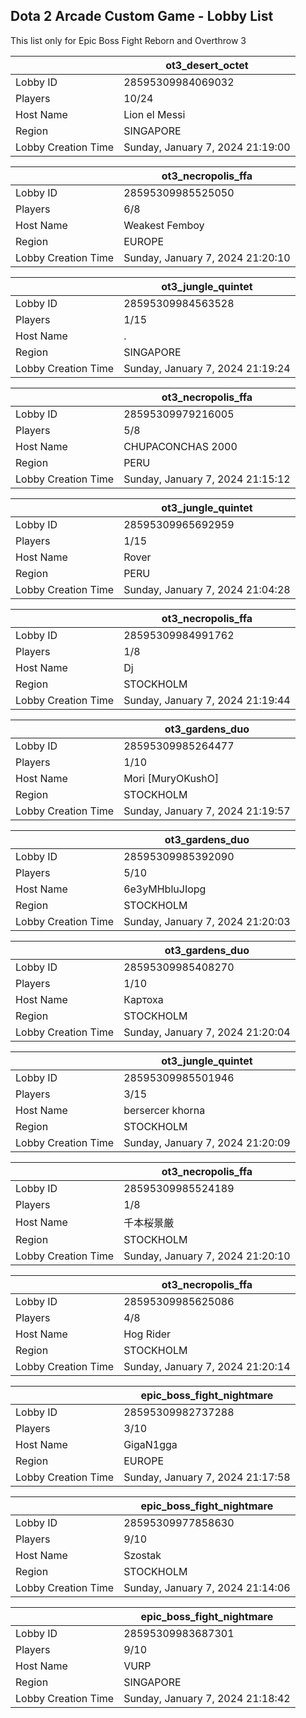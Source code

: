 ## Dota 2 Arcade Custom Game - Lobby List

This list only for Epic Boss Fight Reborn and Overthrow 3

|  | ot3_desert_octet |
| ------ | ------ |
| Lobby ID | 28595309984069032 |
| Players | 10/24 |
| Host Name | Lion el Messi |
| Region | SINGAPORE |
| Lobby Creation Time | Sunday, January 7, 2024 21:19:00 |


|  | ot3_necropolis_ffa |
| ------ | ------ |
| Lobby ID | 28595309985525050 |
| Players | 6/8 |
| Host Name | Weakest Femboy |
| Region | EUROPE |
| Lobby Creation Time | Sunday, January 7, 2024 21:20:10 |


|  | ot3_jungle_quintet |
| ------ | ------ |
| Lobby ID | 28595309984563528 |
| Players | 1/15 |
| Host Name | . |
| Region | SINGAPORE |
| Lobby Creation Time | Sunday, January 7, 2024 21:19:24 |


|  | ot3_necropolis_ffa |
| ------ | ------ |
| Lobby ID | 28595309979216005 |
| Players | 5/8 |
| Host Name | CHUPACONCHAS 2000 |
| Region | PERU |
| Lobby Creation Time | Sunday, January 7, 2024 21:15:12 |


|  | ot3_jungle_quintet |
| ------ | ------ |
| Lobby ID | 28595309965692959 |
| Players | 1/15 |
| Host Name | Rover |
| Region | PERU |
| Lobby Creation Time | Sunday, January 7, 2024 21:04:28 |


|  | ot3_necropolis_ffa |
| ------ | ------ |
| Lobby ID | 28595309984991762 |
| Players | 1/8 |
| Host Name | Dj |
| Region | STOCKHOLM |
| Lobby Creation Time | Sunday, January 7, 2024 21:19:44 |


|  | ot3_gardens_duo |
| ------ | ------ |
| Lobby ID | 28595309985264477 |
| Players | 1/10 |
| Host Name | Mori [MuryOKushO] |
| Region | STOCKHOLM |
| Lobby Creation Time | Sunday, January 7, 2024 21:19:57 |


|  | ot3_gardens_duo |
| ------ | ------ |
| Lobby ID | 28595309985392090 |
| Players | 5/10 |
| Host Name | 6e3yMHbluJIopg |
| Region | STOCKHOLM |
| Lobby Creation Time | Sunday, January 7, 2024 21:20:03 |


|  | ot3_gardens_duo |
| ------ | ------ |
| Lobby ID | 28595309985408270 |
| Players | 1/10 |
| Host Name | Картоха |
| Region | STOCKHOLM |
| Lobby Creation Time | Sunday, January 7, 2024 21:20:04 |


|  | ot3_jungle_quintet |
| ------ | ------ |
| Lobby ID | 28595309985501946 |
| Players | 3/15 |
| Host Name | bersercer khorna |
| Region | STOCKHOLM |
| Lobby Creation Time | Sunday, January 7, 2024 21:20:09 |


|  | ot3_necropolis_ffa |
| ------ | ------ |
| Lobby ID | 28595309985524189 |
| Players | 1/8 |
| Host Name | 千本桜景厳 |
| Region | STOCKHOLM |
| Lobby Creation Time | Sunday, January 7, 2024 21:20:10 |


|  | ot3_necropolis_ffa |
| ------ | ------ |
| Lobby ID | 28595309985625086 |
| Players | 4/8 |
| Host Name | Hog Rider |
| Region | STOCKHOLM |
| Lobby Creation Time | Sunday, January 7, 2024 21:20:14 |


|  | epic_boss_fight_nightmare |
| ------ | ------ |
| Lobby ID | 28595309982737288 |
| Players | 3/10 |
| Host Name | GigaN1gga |
| Region | EUROPE |
| Lobby Creation Time | Sunday, January 7, 2024 21:17:58 |


|  | epic_boss_fight_nightmare |
| ------ | ------ |
| Lobby ID | 28595309977858630 |
| Players | 9/10 |
| Host Name | Szostak |
| Region | STOCKHOLM |
| Lobby Creation Time | Sunday, January 7, 2024 21:14:06 |


|  | epic_boss_fight_nightmare |
| ------ | ------ |
| Lobby ID | 28595309983687301 |
| Players | 9/10 |
| Host Name | VURP |
| Region | SINGAPORE |
| Lobby Creation Time | Sunday, January 7, 2024 21:18:42 |


